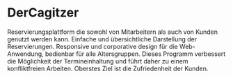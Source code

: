 # DerCagitzer

Reservierungsplattform die sowohl von Mitarbeitern als auch von Kunden genutzt werden kann. Einfache und übersichtliche Darstellung der Reservierungen.
Responsive und corporative design für die Web-Anwendung, bedienbar für alle Altersgruppen.
Dieses Programm verbessert die Möglichkeit der Termineinhaltung und führt daher zu einem konfliktfreien Arbeiten. Oberstes Ziel ist die Zufriedenheit der Kunden.



